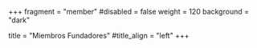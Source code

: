 +++
fragment = "member"
#disabled = false
weight = 120
background = "dark"

title = "Miembros Fundadores"
#title_align = "left"
+++